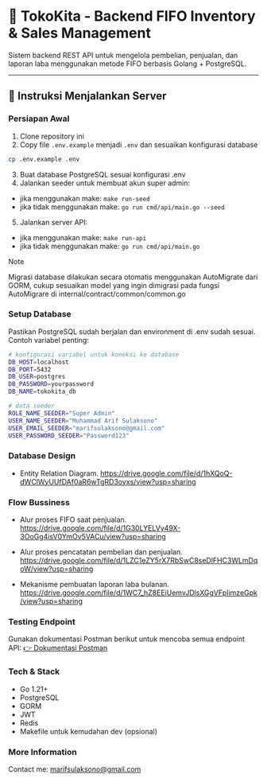 # 🏪 TokoKita - Backend FIFO Inventory & Sales Management

Sistem backend REST API untuk mengelola pembelian, penjualan, dan laporan laba menggunakan metode FIFO berbasis Golang + PostgreSQL.

---

## 🚀 Instruksi Menjalankan Server
### Persiapan Awal
1. Clone repository ini
2. Copy file `.env.example` menjadi `.env` dan sesuaikan konfigurasi database

```bash
cp .env.example .env
```

3. Buat database PostgreSQL sesuai konfigurasi .env
4. Jalankan seeder untuk membuat akun super admin:
- jika menggunakan make: ```make run-seed```
- jika tidak menggunakan make: ```go run cmd/api/main.go --seed```
5. Jalankan server API:
- jika menggunakan make: ```make run-api```
- jika tidak menggunakan make: ```go run cmd/api/main.go```

> [!NOTE]
> Migrasi database dilakukan secara otomatis menggunakan AutoMigrate dari GORM, cukup sesuaikan model yang ingin dimigrasi pada fungsi AutoMigrare di internal/contract/common/common.go

### Setup Database
Pastikan PostgreSQL sudah berjalan dan environment di .env sudah sesuai. Contoh variabel penting:
```bash
# konfigurasi variabel untuk koneksi ke database
DB_HOST=localhost
DB_PORT=5432
DB_USER=postgres
DB_PASSWORD=yourpassword
DB_NAME=tokokita_db

# data seeder
ROLE_NAME_SEEDER="Super Admin"
USER_NAME_SEEDER="Muhammad Arif Sulaksono"
USER_EMAIL_SEEDER="marifsulaksono@gmail.com"
USER_PASSWORD_SEEDER="Password123"
```

### Database Design
- Entity Relation Diagram.
https://drive.google.com/file/d/1hXQoQ-dWClWyUUfDAf0aR6wTgRD3oyxs/view?usp=sharing

### Flow Bussiness
- Alur proses FIFO saat penjualan.
https://drive.google.com/file/d/1G30LYELVy49X-3OoGg4isV0YmOv5VACu/view?usp=sharing

- Alur proses pencatatan pembelian dan penjualan.
https://drive.google.com/file/d/1LZC1eZY5rX7RbSwC8seDlFHC3WLmDqoW/view?usp=sharing

- Mekanisme pembuatan laporan laba bulanan.
https://drive.google.com/file/d/1WC7_hZ8EEiUemvJDlsXGgVFpIimzeGpk/view?usp=sharing

### Testing Endpoint
Gunakan dokumentasi Postman berikut untuk mencoba semua endpoint API: [👉 Dokumentasi Postman](https://documenter.getpostman.com/view/30332593/2sB2cd5JDR)

### Tech & Stack
- Go 1.21+
- PostgreSQL
- GORM
- JWT
- Redis
- Makefile untuk kemudahan dev (opsional)

### More Information
Contact me: [marifsulaksono@gmail.com](mailto:marifsulaksono@gmail.com)
